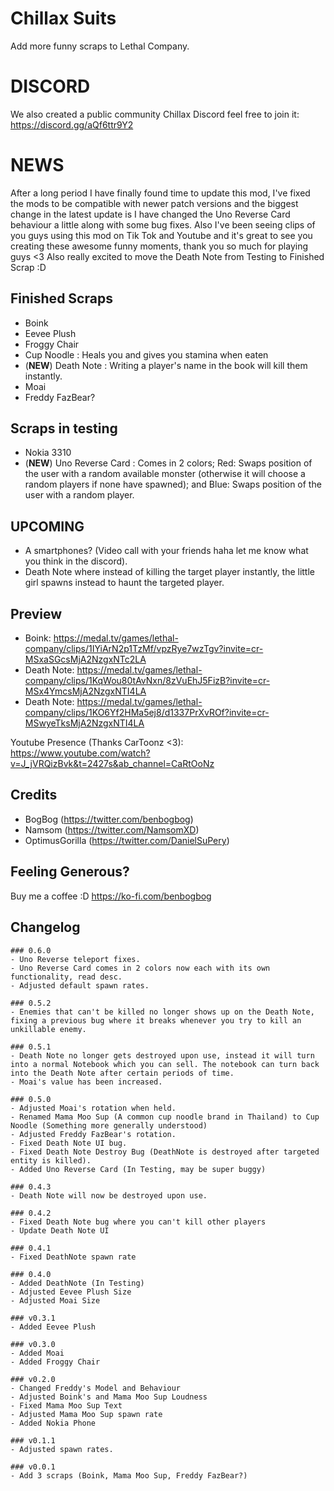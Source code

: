 # Chillax Suits
Add more funny scraps to Lethal Company.

# DISCORD
We also created a public community Chillax Discord feel free to join it: https://discord.gg/aQf6ttr9Y2

# NEWS
After a long period I have finally found time to update this mod, I've fixed the mods to be compatible with newer patch versions and the biggest change in the latest update is I have changed the Uno Reverse Card behaviour a little along with some bug fixes. Also I've been seeing clips of you guys using this mod on Tik Tok and Youtube and it's great to see you creating these awesome funny moments, thank you so much for playing guys <3 Also really excited to move the Death Note from Testing to Finished Scrap :D

## Finished Scraps
- Boink
- Eevee Plush
- Froggy Chair
- Cup Noodle : Heals you and gives you stamina when eaten
- (**NEW**) Death Note : Writing a player's name in the book will kill them instantly.
- Moai
- Freddy FazBear?

## Scraps in testing
- Nokia 3310
- (**NEW**) Uno Reverse Card : Comes in 2 colors; Red: Swaps position of the user with a random available monster (otherwise it will choose a random players if none have spawned); and Blue: Swaps position of the user with a random player.

## UPCOMING
- A smartphones? (Video call with your friends haha let me know what you think in the discord).
- Death Note where instead of killing the target player instantly, the little girl spawns instead to haunt the targeted player.

## Preview
- Boink: https://medal.tv/games/lethal-company/clips/1IYiArN2p1TzMf/vpzRye7wzTgv?invite=cr-MSxaSGcsMjA2NzgxNTc2LA
- Death Note: https://medal.tv/games/lethal-company/clips/1KqWou80tAvNxn/8zVuEhJ5FizB?invite=cr-MSx4YmcsMjA2NzgxNTI4LA
- Death Note: https://medal.tv/games/lethal-company/clips/1KO6Yf2HMa5ej8/d1337PrXvROf?invite=cr-MSwyeTksMjA2NzgxNTI4LA

Youtube Presence (Thanks CarToonz <3): https://www.youtube.com/watch?v=J_jVRQizBvk&t=2427s&ab_channel=CaRtOoNz

## Credits
- BogBog (https://twitter.com/benbogbog)
- Namsom (https://twitter.com/NamsomXD)
- OptimusGorilla (https://twitter.com/DanielSuPery)

## Feeling Generous?
Buy me a coffee :D https://ko-fi.com/benbogbog

## Changelog
    ### 0.6.0
    - Uno Reverse teleport fixes.
    - Uno Reverse Card comes in 2 colors now each with its own functionality, read desc.
    - Adjusted default spawn rates.

    ### 0.5.2
    - Enemies that can't be killed no longer shows up on the Death Note, fixing a previous bug where it breaks whenever you try to kill an unkillable enemy.
    
    ### 0.5.1
    - Death Note no longer gets destroyed upon use, instead it will turn into a normal Notebook which you can sell. The notebook can turn back into the Death Note after certain periods of time.
    - Moai's value has been increased.

    ### 0.5.0
    - Adjusted Moai's rotation when held.
    - Renamed Mama Moo Sup (A common cup noodle brand in Thailand) to Cup Noodle (Something more generally understood)
    - Adjusted Freddy FazBear's rotation.
    - Fixed Death Note UI bug.
    - Fixed Death Note Destroy Bug (DeathNote is destroyed after targeted entity is killed).
    - Added Uno Reverse Card (In Testing, may be super buggy)

    ### 0.4.3
    - Death Note will now be destroyed upon use.

    ### 0.4.2
    - Fixed Death Note bug where you can't kill other players
    - Update Death Note UI

    ### 0.4.1
    - Fixed DeathNote spawn rate

    ### 0.4.0
    - Added DeathNote (In Testing)
    - Adjusted Eevee Plush Size
    - Adjusted Moai Size

    ### v0.3.1
    - Added Eevee Plush

    ### v0.3.0
    - Added Moai
    - Added Froggy Chair

    ### v0.2.0
    - Changed Freddy's Model and Behaviour
    - Adjusted Boink's and Mama Moo Sup Loudness
    - Fixed Mama Moo Sup Text
    - Adjusted Mama Moo Sup spawn rate
    - Added Nokia Phone

    ### v0.1.1
    - Adjusted spawn rates.

	### v0.0.1
    - Add 3 scraps (Boink, Mama Moo Sup, Freddy FazBear?)